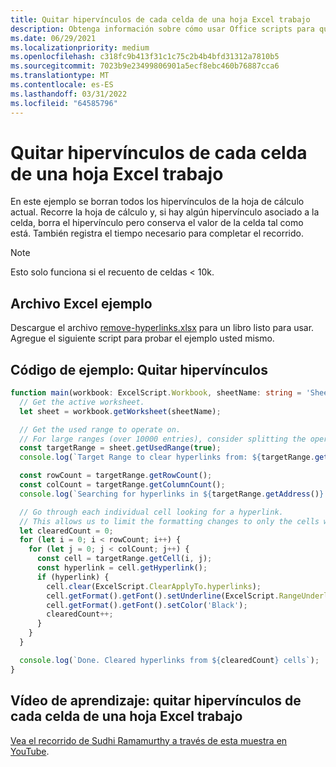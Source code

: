 ```yaml
---
title: Quitar hipervínculos de cada celda de una hoja Excel trabajo
description: Obtenga información sobre cómo usar Office scripts para quitar hipervínculos de cada celda de una hoja Excel trabajo.
ms.date: 06/29/2021
ms.localizationpriority: medium
ms.openlocfilehash: c318fc9b413f31c1c75c2b4b4bfd31312a7810b5
ms.sourcegitcommit: 7023b9e23499806901a5ecf8ebc460b76887cca6
ms.translationtype: MT
ms.contentlocale: es-ES
ms.lasthandoff: 03/31/2022
ms.locfileid: "64585796"
---
```

# <a name="remove-hyperlinks-from-each-cell-in-an-excel-worksheet"></a>Quitar hipervínculos de cada celda de una hoja Excel trabajo

 En este ejemplo se borran todos los hipervínculos de la hoja de cálculo actual. Recorre la hoja de cálculo y, si hay algún hipervínculo asociado a la celda, borra el hipervínculo pero conserva el valor de la celda tal como está. También registra el tiempo necesario para completar el recorrido.

> [!NOTE]
> Esto solo funciona si el recuento de celdas < 10k.

## <a name="sample-excel-file"></a>Archivo Excel ejemplo

Descargue el archivo <a href="remove-hyperlinks.xlsx">remove-hyperlinks.xlsx</a> para un libro listo para usar. Agregue el siguiente script para probar el ejemplo usted mismo.

## <a name="sample-code-remove-hyperlinks"></a>Código de ejemplo: Quitar hipervínculos

```TypeScript
function main(workbook: ExcelScript.Workbook, sheetName: string = 'Sheet1') {
  // Get the active worksheet. 
  let sheet = workbook.getWorksheet(sheetName);

  // Get the used range to operate on.
  // For large ranges (over 10000 entries), consider splitting the operation into batches for performance.
  const targetRange = sheet.getUsedRange(true);
  console.log(`Target Range to clear hyperlinks from: ${targetRange.getAddress()}`);

  const rowCount = targetRange.getRowCount();
  const colCount = targetRange.getColumnCount();
  console.log(`Searching for hyperlinks in ${targetRange.getAddress()} which contains ${(rowCount * colCount)} cells`);

  // Go through each individual cell looking for a hyperlink. 
  // This allows us to limit the formatting changes to only the cells with hyperlink formatting.
  let clearedCount = 0;
  for (let i = 0; i < rowCount; i++) {
    for (let j = 0; j < colCount; j++) {
      const cell = targetRange.getCell(i, j);
      const hyperlink = cell.getHyperlink();
      if (hyperlink) {
        cell.clear(ExcelScript.ClearApplyTo.hyperlinks);
        cell.getFormat().getFont().setUnderline(ExcelScript.RangeUnderlineStyle.none);
        cell.getFormat().getFont().setColor('Black');
        clearedCount++;
      }
    }
  }

  console.log(`Done. Cleared hyperlinks from ${clearedCount} cells`);
}
```

## <a name="training-video-remove-hyperlinks-from-each-cell-in-an-excel-worksheet"></a>Vídeo de aprendizaje: quitar hipervínculos de cada celda de una hoja Excel trabajo

[Vea el recorrido de Sudhi Ramamurthy a través de esta muestra en YouTube](https://youtu.be/v20fdinxpHU).
